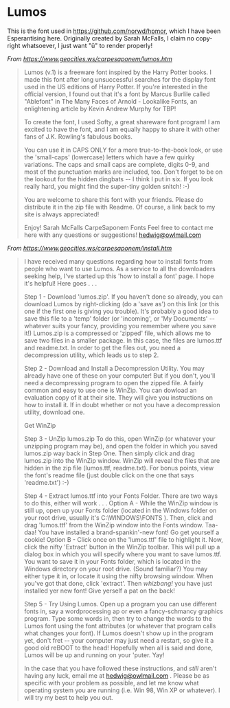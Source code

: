 # Lumos

This is the font used in https://github.com/norwd/hpmor, which I have been Esperantising here.
Originally created by Sarah McFalls, I claim no copy-right whatsoever, I just want "ŭ" to render properly!

*From https://www.geocities.ws/carpesaponem/lumos.htm*

> Lumos (v.1) is a freeware font inspired by the Harry Potter books. I made this font after long unsuccessful searches for the display font used in the US editions of Harry Potter. If you're interested in the official version, I found out that it's a font by Marcus Burlile called "Ablefont" in The Many Faces of Arnold - Lookalike Fonts, an enlightening article by Kevin Andrew Murphy for TBP!
>
> To create the font, I used Softy, a great shareware font program! I am excited to have the font, and I am equally happy to share it with other fans of J.K. Rowling's fabulous books.
>
> You can use it in CAPS ONLY for a more true-to-the-book look, or use the 'small-caps' (lowercase) letters which have a few quirky variations. The caps and small caps are complete, digits 0-9, and most of the punctuation marks are included, too. Don't forget to be on the lookout for the hidden dingbats -- I think I put in six. If you look really hard, you might find the super-tiny golden snitch! :-)
>
> You are welcome to share this font with your friends. Please do distribute it in the zip file with Readme. Of course, a link back to my site is always appreciated!
>
> Enjoy!
> Sarah McFalls
> CarpeSaponem Fonts
> Feel free to contact me here with any questions or suggestions!
> hedwig@owlmail.com

*From https://www.geocities.ws/carpesaponem/install.htm*

> I have received many questions regarding how to install fonts from people who want to use Lumos. As a service to all the downloaders seeking help, I've started up this 'how to install a font' page. I hope it's helpful! Here goes . . .
>
> Step 1 - Download 'lumos.zip'.
> If you haven't done so already, you can download Lumos by right-clicking (do a 'save as') on this link (or this one if the first one is giving you trouble). It's probably a good idea to save this file to a 'temp' folder (or 'incoming', or 'My Documents' -- whatever suits your fancy, providing you remember where you save it!) Lumos.zip is a compressed or 'zipped' file, which allows me to save two files in a smaller package. In this case, the files are lumos.ttf and readme.txt. In order to get the files out, you need a decompression utility, which leads us to step 2.
>
> Step 2 - Download and Install a Decompression Utility.
> You may already have one of these on your computer! But if you don't, you'll need a decompressing program to open the zipped file. A fairly common and easy to use one is WinZip. You can dowload an evaluation copy of it at their site. They will give you instructions on how to install it. If in doubt whether or not you have a decompression utility, download one.
>
> Get WinZip
>
> Step 3 - UnZip lumos.zip
> To do this, open WinZip (or whatever your unzipping program may be), and open the folder in which you saved lumos.zip way back in Step One. Then simply click and drag lumos.zip into the WinZip window. WinZip will reveal the files that are hidden in the zip file (lumos.ttf, readme.txt). For bonus points, view the font's readme file (just double click on the one that says 'readme.txt') :-)
>
> Step 4 - Extract lumos.ttf into your Fonts Folder.
> There are two ways to do this, either will work . . .
> Option A - While the WinZip window is still up, open up your Fonts folder (located in the Windows folder on your root drive, usually it's C:\WINDOWS\FONTS ). Then, click and drag 'lumos.ttf' from the WinZip window into the Fonts window. Taa-daa! You have installed a brand-spankin'-new font! Go get yourself a cookie!
> Option B - Click once on the 'lumos.ttf' file to highlight it. Now, click the nifty 'Extract' button in the WinZip toolbar. This will pull up a dialog box in which you will specify where you want to save lumos.ttf. You want to save it in your Fonts folder, which is located in the Windows directory on your root drive. (Sound familiar?) You may either type it in, or locate it using the nifty browsing window. When you've got that done, click 'extract'. Then *whizbang!* you have just installed yer new font! Give yerself a pat on the back!
>
> Step 5 - Try Using Lumos.
> Open up a program you can use different fonts in, say a wordprocessing ap or even a fancy-schmancy graphics program. Type some words in, then try to change the words to the Lumos font using the font attributes (or whatever that program calls what changes your font). If Lumos doesn't show up in the program yet, don't fret -- your computer may just need a restart, so give it a good old reBOOT to the head! Hopefully when all is said and done, Lumos will be up and running on your 'puter. Yay!
>
> In the case that you have followed these instructions, and *still* aren't having any luck, email me at hedwig@owlmail.com . Please be as specific with your problem as possible, and let me know what operating system you are running (i.e. Win 98, Win XP or whatever). I will try my best to help you out.
